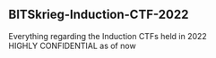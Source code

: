 ## BITSkrieg-Induction-CTF-2022

Everything regarding the Induction CTFs held in 2022  
HIGHLY CONFIDENTIAL as of now
